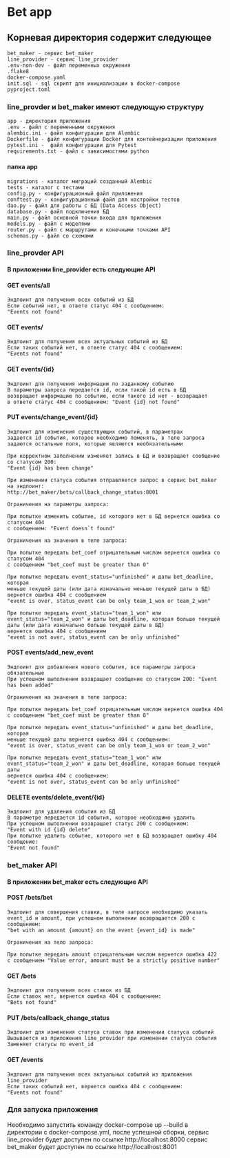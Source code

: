 # Bet app

## Корневая директория содержит следующее

    bet_maker - сервис bet_maker
    line_provider - сервис line_provider
    .env-non-dev - файл переменных окружения
    .flake8
    docker-compose.yaml
    init.sql - sql скрипт для инициализации в docker-compose
    pyproject.toml 

### line_provder и bet_maker имеют следующую структуру

    app - директория приложения
    .env - файл с переменными окружения
    alembic.ini - файл конфигурации для Alembic
    Dockerfile - файл конфигурации Docker для контейнеризации приложения
    pytest.ini -  файл конфигурации для Pytest
    requirements.txt - файл с зависимостями python 

#### папка app

    migrations - каталог миграций созданный Alembic
    tests - каталог с тестами
    config.py - конфигурационный файл приложения
    conftest.py - конфигурационный файл для настройки тестов
    dao.py - файл для работы с БД (Data Access Object)
    database.py - файл подключения БД
    main.py - файл основной точки входа для приложения
    models.py - файл с моделями
    router.py - файл с маршрутами и конечными точками API
    schemas.py - файл со схемами

### line_provder API

#### В приложении line_provider есть следующие API

#### GET events/all
    
    Эндпоинт для получения всех событий из БД
    Если событий нет, в ответе статус 404 с сообщением:
    "Events not found"

#### GET events/ 

    Эндпоинт для получения всех актуальных событий из БД
    Если таких событий нет, в ответе статус 404 с сообщением:
    "Events not found"

#### GET events/{id}

    Эндпоинт для получения информации по заданному событию
    В параметры запроса передается id, если такой id есть в БД
    возвращает информацию по событию, если такого id нет - возвращает
    в ответе статус 404 с сообщением: "Event {id} not found"

#### PUT events/change_event/{id}

    Эндпоинт для изменения существующих событий, в параметрах
    задается id события, которое необходимо поменять, в теле запроса
    задаются остальные поля, которые являются необязательными

    При корректном заполнении изменяет запись в БД и возвращает сообщение со статусом 200:
    "Event {id} has been change"

    При изменении статуса события отправляется запрос в сервис bet_maker на эндпоинт:
    http://bet_maker/bets/callback_change_status:8001

    Ограничения на параметры запроса:

    При попытке изменить событие, id которого нет в БД вернется ошибка со статусом 404
    с сообщением: "Event doesn`t found"

    Ограничения на значения в теле запроса:

    При попытке передать bet_coef отрицательным числом вернется ошибка со статусом 404
    с сообщением "bet_coef must be greater than 0"

    При попытке передать event_status="unfinished" и даты bet_deadline, которая 
    меньше текущей даты (или дата изначально меньше текущей даты в БД)
    вернется ошибка 404 с сообщением
    "event is over, status_event can be only team_1_won or team_2_won"

    При попытке передать event_status="team_1_won" или 
    event_status="team_2_won" и даты bet_deadline, которая больше текущей
    даты (или дата изначально больше текущей даты в БД)
    вернется ошибка 404 с сообщением
    "event is not over, status_event can be only unfinished"

#### POST events/add_new_event

    Эндпоинт для добавления нового события, все параметры запроса
    обязательные
    При успешном выполнении возвращает сообщение со статусом 200: "Event has been added"

    Ограничения на значения в теле запроса:

    При попытке передать bet_coef отрицательным числом вернется ошибка 404
    с сообщением "bet_coef must be greater than 0"

    При попытке передать event_status="unfinished" и даты bet_deadline, которая 
    меньше текущей даты вернется ошибка 404 с сообщением:
    "event is over, status_event can be only team_1_won or team_2_won"

    При попытке передать event_status="team_1_won" или
    event_status="team_2_won" и даты bet_deadline, которая больше текущей даты
    вернется ошибка 404 с сообщением:
    "event is not over, status_event can be only unfinished"

#### DELETE events/delete_event/{id}

    Эндпоинт для удаления события из БД
    В параметре передается id события, которое необходимо удалить
    При успешном выполнении возвращает статус 200 с сообщением:
    "Event with id {id} delete"
    При попытке удалить событие, которого нет в БД возвращает ошибку 404 сообщение:
    "Event not found"

### bet_maker API

#### В приложении bet_maker есть следующие API

#### POST /bets/bet

    Эндпоинт для совершения ставки, в теле запросе необходимо указать
    event_id и amount, при успешном выполнении возвращается 200 с сообщением:
    "bet with an amount {amount} on the event {event_id} is made"

    Ограничения на тело запроса:

    При попытке передать amount отрицательным числом вернется ошибка 422
    с сообщением "Value error, amount must be a strictly positive number"

#### GET /bets

    Эндпоинт для получения всех ставок из БД
    Если ставок нет, вернется ошибка 404 с сообщением:
    "Bets not found"

#### PUT /bets/callback_change_status

    Эндпоинт для изменения статуса ставок при изменении статуса событий
    Вызывается из приложения line_provider при изменении статуса события
    Заменяет статусы по event_id 

#### GET /events

    Эндпоинт для получения всех актуальных событий из приложения line_provider
    Если таких событий нет, вернется ошибка 404 с сообщением:
    "Events not found"

### Для запуска приложения

Необходимо запустить команду docker-compose up --build в директории с docker-compose.yml,
после успешной сборки, сервис line_provider будет доступен по ссылке http://localhost:8000
сервис bet_maker будет доступен по ссылке http://localhost:8001

